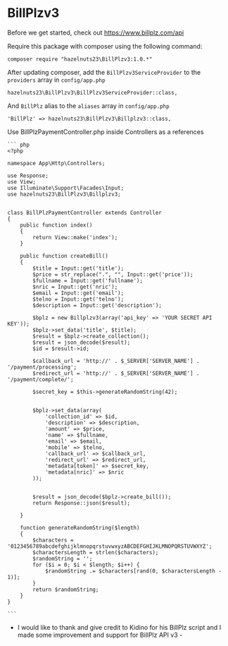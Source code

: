 # BillPlzv3

Before we get started, check out https://www.billplz.com/api

Require this package with composer using the following command:

    composer require "hazelnuts23\BillPlzv3:1.0.*"

After updating composer, add the `BillPlzv3ServiceProvider` to the `providers` array in `config/app.php`

    hazelnuts23\BillPlzv3\BillPlzv3ServiceProvider::class,

And `BillPlz` alias to the `aliases` array in `config/app.php`

    'BillPlz' => hazelnuts23\BillPlzv3\Billplzv3::class,
  
Use BillPlzPaymentController.php inside Controllers as a references

    ``` php
    <?php

    namespace App\Http\Controllers;

    use Response;
    use View;
    use Illuminate\Support\Facades\Input;
    use hazelnuts23\BillPlzv3\Billplzv3;


    class BillPlzPaymentController extends Controller
    {
        public function index()
        {
            return View::make('index');
        }

        public function createBill()
        {
            $title = Input::get('title');
            $price = str_replace(".", "", Input::get('price'));
            $fullname = Input::get('fullname');
            $nric = Input::get('nric');
            $email = Input::get('email');
            $telno = Input::get('telno');
            $description = Input::get('description');

            $bplz = new Billplzv3(array('api_key' => 'YOUR SECRET API KEY'));
            $bplz->set_data('title', $title);
            $result = $bplz->create_collection();
            $result = json_decode($result);
            $id = $result->id;

            $callback_url = 'http://' . $_SERVER['SERVER_NAME'] . '/payment/processing';
            $redirect_url = 'http://' . $_SERVER['SERVER_NAME'] . '/payment/complete/';

            $secret_key = $this->generateRandomString(42);


            $bplz->set_data(array(
                'collection_id' => $id,
                'description' => $description,
                'amount' => $price,
                'name' => $fullname,
                'email' => $email,
                'mobile' => $telno,
                'callback_url' => $callback_url,
                'redirect_url' => $redirect_url,
                'metadata[token]' => $secret_key,
                'metadata[nric]' => $nric
            ));


            $result = json_decode($bplz->create_bill());
            return Response::json($result);
            
        }

        function generateRandomString($length)
        {
            $characters = '0123456789abcdefghijklmnopqrstuvwxyzABCDEFGHIJKLMNOPQRSTUVWXYZ';
            $charactersLength = strlen($characters);
            $randomString = '';
            for ($i = 0; $i < $length; $i++) {
                $randomString .= $characters[rand(0, $charactersLength - 1)];
            }
            return $randomString;
        }
    }

    ```


- I would like to thank and give credit to Kidino for his BillPlz script and I made some improvement and support for BillPlz API v3 -
